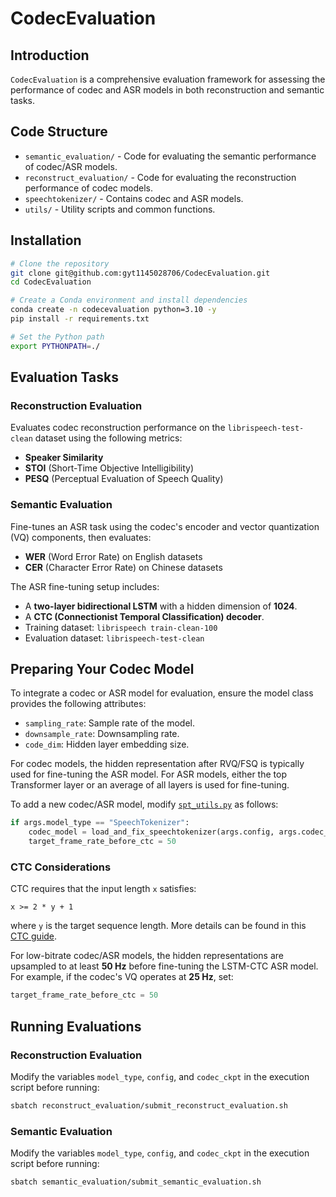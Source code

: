# CodecEvaluation

## Introduction

`CodecEvaluation` is a comprehensive evaluation framework for assessing the performance of codec and ASR models in both reconstruction and semantic tasks.

## Code Structure
- `semantic_evaluation/` - Code for evaluating the semantic performance of codec/ASR models.
- `reconstruct_evaluation/` - Code for evaluating the reconstruction performance of codec models.
- `speechtokenizer/` - Contains codec and ASR models.
- `utils/` - Utility scripts and common functions.

## Installation

```bash
# Clone the repository
git clone git@github.com:gyt1145028706/CodecEvaluation.git
cd CodecEvaluation

# Create a Conda environment and install dependencies
conda create -n codecevaluation python=3.10 -y
pip install -r requirements.txt

# Set the Python path
export PYTHONPATH=./
```

## Evaluation Tasks

### Reconstruction Evaluation
Evaluates codec reconstruction performance on the `librispeech-test-clean` dataset using the following metrics:
- **Speaker Similarity**
- **STOI** (Short-Time Objective Intelligibility)
- **PESQ** (Perceptual Evaluation of Speech Quality)

### Semantic Evaluation
Fine-tunes an ASR task using the codec's encoder and vector quantization (VQ) components, then evaluates:
- **WER** (Word Error Rate) on English datasets
- **CER** (Character Error Rate) on Chinese datasets

The ASR fine-tuning setup includes:
- A **two-layer bidirectional LSTM** with a hidden dimension of **1024**.
- A **CTC (Connectionist Temporal Classification) decoder**.
- Training dataset: `librispeech train-clean-100`
- Evaluation dataset: `librispeech-test-clean`

## Preparing Your Codec Model
To integrate a codec or ASR model for evaluation, ensure the model class provides the following attributes:
- `sampling_rate`: Sample rate of the model.
- `downsample_rate`: Downsampling rate.
- `code_dim`: Hidden layer embedding size.

For codec models, the hidden representation after RVQ/FSQ is typically used for fine-tuning the ASR model. 
For ASR models, either the top Transformer layer or an average of all layers is used for fine-tuning.

To add a new codec/ASR model, modify [`spt_utils.py`](./utils/spt_utils.py) as follows:

```python
if args.model_type == "SpeechTokenizer":
    codec_model = load_and_fix_speechtokenizer(args.config, args.codec_ckpt)
    target_frame_rate_before_ctc = 50
```

### CTC Considerations
CTC requires that the input length `x` satisfies:
```
x >= 2 * y + 1
```
where `y` is the target sequence length. More details can be found in this [CTC guide](https://distill.pub/2017/ctc/).

For low-bitrate codec/ASR models, the hidden representations are upsampled to at least **50 Hz** before fine-tuning the LSTM-CTC ASR model. 
For example, if the codec's VQ operates at **25 Hz**, set:
```python
target_frame_rate_before_ctc = 50
```

## Running Evaluations

### Reconstruction Evaluation
Modify the variables `model_type`, `config`, and `codec_ckpt` in the execution script before running:
```bash
sbatch reconstruct_evaluation/submit_reconstruct_evaluation.sh
```

### Semantic Evaluation
Modify the variables `model_type`, `config`, and `codec_ckpt` in the execution script before running:
```bash
sbatch semantic_evaluation/submit_semantic_evaluation.sh
